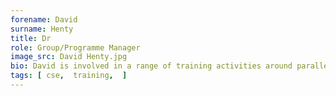 ```yaml
---
forename: David
surname: Henty
title: Dr
role: Group/Programme Manager
image_src: David Henty.jpg
bio: David is involved in a range of training activities around parallel programming and performance optimisation. His technical work is mainly in the area of parallel performance for both computation and IO.
tags: [ cse,  training,  ] 
---
```

